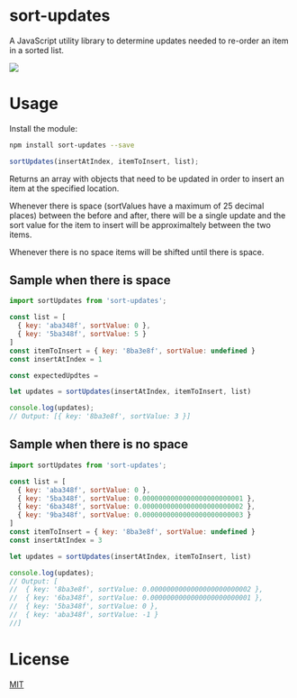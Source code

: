 # sort-updates
A JavaScript utility library to determine updates needed to re-order an item in a sorted list.

<p>
  <a href="https://npmjs.org/package/sort-updates">
    <img src="https://img.shields.io/npm/v/sort-updates.svg?style=flat-square">
  </a>
</p>

# Usage

Install the module:

```sh
npm install sort-updates --save
```

```js
sortUpdates(insertAtIndex, itemToInsert, list);
```
Returns an array with objects that need to be updated in order to insert an item at the specified location. 

Whenever there is space (sortValues have a maximum of 25 decimal places) between the before and after, there will be a single update and the sort value for the item to insert will be approximaltely between the two items.

Whenever there is no space items will be shifted until there is space.

## Sample when there is space
```js
import sortUpdates from 'sort-updates';

const list = [
  { key: 'aba348f', sortValue: 0 },
  { key: '5ba348f', sortValue: 5 }
]
const itemToInsert = { key: '8ba3e8f', sortValue: undefined }
const insertAtIndex = 1

const expectedUpdtes = 

let updates = sortUpdates(insertAtIndex, itemToInsert, list)

console.log(updates);
// Output: [{ key: '8ba3e8f', sortValue: 3 }]
```

## Sample when there is no space
```js
import sortUpdates from 'sort-updates';

const list = [
  { key: 'aba348f', sortValue: 0 },
  { key: '5ba348f', sortValue: 0.0000000000000000000000001 },
  { key: '6ba348f', sortValue: 0.0000000000000000000000002 },
  { key: '9ba348f', sortValue: 0.0000000000000000000000003 }
]
const itemToInsert = { key: '8ba3e8f', sortValue: undefined }
const insertAtIndex = 3

let updates = sortUpdates(insertAtIndex, itemToInsert, list)

console.log(updates);
// Output: [
//  { key: '8ba3e8f', sortValue: 0.0000000000000000000000002 },
//  { key: '6ba348f', sortValue: 0.0000000000000000000000001 },
//  { key: '5ba348f', sortValue: 0 },
//  { key: 'aba348f', sortValue: -1 }
//]
```

# License
[MIT](https://github.com/ericvera/sort-updates/blob/master/LICENSE)